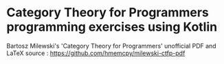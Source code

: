 # Category Theory for Programmers programming exercises using Kotlin

Bartosz Milewski's 'Category Theory for Programmers' unofficial PDF and LaTeX source : https://github.com/hmemcpy/milewski-ctfp-pdf
